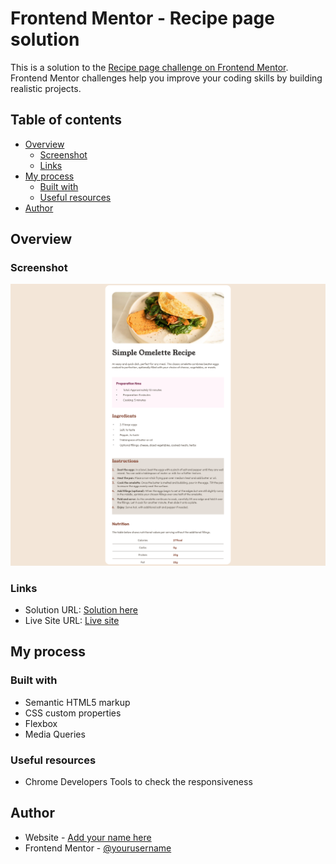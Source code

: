 # Frontend Mentor - Recipe page solution

This is a solution to the [Recipe page challenge on Frontend Mentor](https://www.frontendmentor.io/challenges/recipe-page-KiTsR8QQKm). Frontend Mentor challenges help you improve your coding skills by building realistic projects. 

## Table of contents

- [Overview](#overview)
  - [Screenshot](#screenshot)
  - [Links](#links)
- [My process](#my-process)
  - [Built with](#built-with)
  - [Useful resources](#useful-resources)
- [Author](#author)


## Overview

### Screenshot

![](./screenshot.png)



### Links

- Solution URL: [Solution here](https://github.com/bandianconde/recipe-page-example)
- Live Site URL: [Live site](https://recipe-page-example.vercel.app/)

## My process

### Built with

- Semantic HTML5 markup
- CSS custom properties
- Flexbox
- Media Queries



### Useful resources

-  Chrome Developers Tools to check the responsiveness

## Author

- Website - [Add your name here](https://www.your-site.com)
- Frontend Mentor - [@yourusername](https://www.frontendmentor.io/profile/yourusername)

